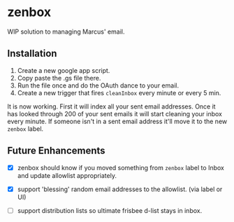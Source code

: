 # zenbox

WIP solution to managing Marcus' email.

## Installation

1. Create a new google app script.
2. Copy paste the .gs file there.
3. Run the file once and do the OAuth dance to your email.
4. Create a new trigger that fires `cleanInbox` every minute or every 5 min.

It is now working. First it will index all your sent email addresses. Once it has looked through 200 of your sent emails it will start cleaning your inbox every minute. If someone isn't in a sent email address it'll move it to the new `zenbox` label.

## Future Enhancements

- [x] zenbox should know if you moved something from `zenbox` label to Inbox and update allowlist appropriately.
- [x] support 'blessing' random email addresses to the allowlist. (via label or UI)
- [ ] support distribution lists so ultimate frisbee d-list stays in inbox.

